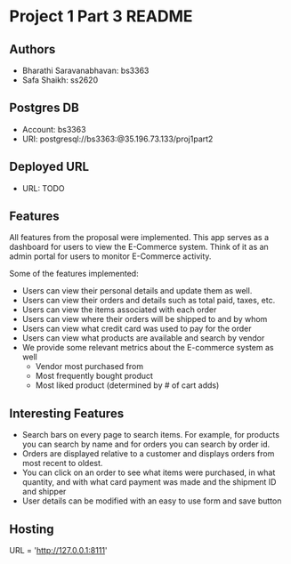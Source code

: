 # Project 1 Part 3 README

## Authors
- Bharathi Saravanabhavan: bs3363
- Safa Shaikh: ss2620

## Postgres DB
- Account: bs3363
- URI: postgresql://bs3363:<password>@35.196.73.133/proj1part2

## Deployed URL
- URL: TODO

## Features
All features from the proposal were implemented. This app serves as a dashboard
for users to view the E-Commerce system. Think of it as an admin portal for users to monitor
E-Commerce activity. 

Some of the features implemented:
 - Users can view their personal details and update them as well.
 - Users can view their orders and details such as total paid, taxes, etc.
 - Users can view the items associated with each order
 - Users can view where their orders will be shipped to and by whom
 - Users can view what credit card was used to pay for the order
 - Users can view what products are available and search by vendor
 - We provide some relevant metrics about the E-commerce system as well
    - Vendor most purchased from
    - Most frequently bought product
    - Most liked product (determined by # of cart adds)
    
## Interesting Features
 - Search bars on every page to search items. For example, for products you can search by name and for orders you can search by order id.
 - Orders are displayed relative to a customer and displays orders from most recent to oldest.
 - You can click on an order to see what items were purchased, in what quantity, and with what card payment was made and the shipment ID and shipper
 - User details can be modified with an easy to use form and save button

## Hosting
URL = 'http://127.0.0.1:8111'

